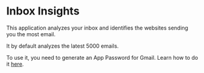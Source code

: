 # Inbox Insights

This application analyzes your inbox and identifies the websites sending you the most email.

It by default analyzes the latest 5000 emails.

To use it, you need to generate an App Password for Gmail. Learn how to do it [here](https://myaccount.google.com/apppasswords).
